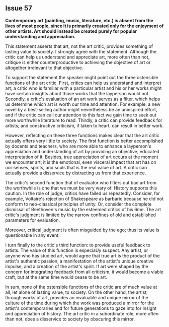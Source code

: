 
Issue 57
---------------------------

**Contemporary art (painting, music, literature, etc.) is absent from the lives of most people,
since it is primarily created only for the enjoyment of other artists. Art should instead be
created purely for popular understanding and appreciation.**

This statement asserts that art, not the art critic, provides something of lasting value to
society. I strongly agree with the statement. Although the critic can help us understand and
appreciate art, more often than not, critique is either counterproductive to achieving the
objective of art or altogether irrelevant to that objective.

To support the statement the speaker might point out the three ostensible functions of the art
critic. First, critics can help us understand and interpret art; a critic who is familiar with a
particular artist and his or her works might have certain insights about those works that the
layperson would not. Secondly, a critic's evaluation of an art work serves as a filter, which
helps us determine which art is worth our time and attention. For example, a new novel by a
best-selling author might nevertheless be an uninspired effort, and if the critic can call our
attention to this fact we gain time to seek out more worthwhile literature to read. Thirdly, a critic
can provide feedback for artists; and constructive criticism, if taken to heart, can result in better
work.

However, reflecting on these three functions makes clear that the art critic actually offers
very little to society. The first function is better accomplished by docents and teachers, who are
more able to enhance a layperson's appreciation and understanding of art by providing an
objective, educated interpretation of it. Besides, true appreciation of art occurs at the moment
we encounter art; it is the emotional, even visceral impact that art has on our senses, spirits,
and souls that is the real value of art. A critic can actually provide a disservice by distracting us
from that experience.

The critic's second function that of evaluator who filters out bad art from the worthwhile is
one that we must be very wary of. History supports this caution. In the role of judge, critics
have failed us repeatedly. Consider, for example, Voltaire's rejection of Shakespeare as
barbaric because he did not conform to neo-classical principles of unity. Or, consider the
complete dismissal of Beethoven's music by the esteemed critics of his 6me. The art critic's
judgment is limited by the narrow confines of old and established parameters for evaluation.

Moreover, critical judgment is often misguided by the ego; thus its value is questionable in any
event.

I turn finally to the critic's third function: to provide useful feedback to artists. The value of
this function is especiaUy suspect. Any artist, or anyone who has studied art, would agree that
true art is the product of the artist's authentic passion, a manifestation of the artist's unique
creative impulse, and a creation of the artist's spirit. If art were shaped by the concern for
integrating feedback from ali criticism, it would become a viable craft, but at the same time
would cease to be art.

In sum, none of the ostensible functions of the critic are of much value at all, let alone of
lasting value, to society. On the other hand, the artist, through works of art, provides an
invaluable and unique mirror of the culture of the time during which the work was produced a
mirror for the artist's contemporaries and for future generations to gaze into for insight and
appreciation of history. The art critic in a subordinate role, more often than not, does a
disservice to society by obscuring this mirror.


